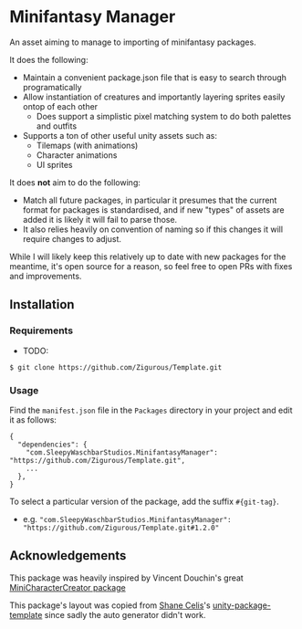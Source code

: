 # Minifantasy Manager

An asset aiming to manage to importing of minifantasy packages.

It does the following:
- Maintain a convenient package.json file that is easy to search through programatically
- Allow instantiation of creatures and importantly layering sprites easily ontop of each other
  - Does support a simplistic pixel matching system to do both palettes and outfits
- Supports a ton of other useful unity assets such as:
  - Tilemaps (with animations)
  - Character animations
  - UI sprites

It does **not** aim to do the following:
- Match all future packages, in particular it presumes that the current format for packages is standardised, and if new "types" of assets are added it is likely it will fail to parse those.
- It also relies heavily on convention of naming so if this changes it will require changes to adjust.

While I will likely keep this relatively up to date with new packages for the meantime, it's open source for a reason, so feel free to open PRs with fixes and improvements.

## Installation

### Requirements

* TODO:

```
$ git clone https://github.com/Zigurous/Template.git
```

### Usage

Find the `manifest.json` file in the `Packages` directory in your project and edit it as follows:
```
{
  "dependencies": {
    "com.SleepyWaschbarStudios.MinifantasyManager": "https://github.com/Zigurous/Template.git",
    ...
  },
}
```
To select a particular version of the package, add the suffix `#{git-tag}`.

* e.g. `"com.SleepyWaschbarStudios.MinifantasyManager": "https://github.com/Zigurous/Template.git#1.2.0"`


## Acknowledgements

This package was heavily inspired by Vincent Douchin's great [MiniCharacterCreator package](https://github.com/VincentDouchin/MiniCharacterCreator?tab=readme-ov-file)

This package's layout was copied from [Shane Celis](https://twitter.com/shanecelis)'s [unity-package-template](https://github.com/shanecelis/unity-package-template) since sadly the auto generator didn't work.
